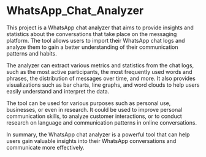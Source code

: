 # WhatsApp_Chat_Analyzer
This project is a WhatsApp chat analyzer that aims to provide insights and statistics about the conversations that take place on the messaging platform. The tool allows users to import their WhatsApp chat logs and analyze them to gain a better understanding of their communication patterns and habits.

The analyzer can extract various metrics and statistics from the chat logs, such as the most active participants, the most frequently used words and phrases, the distribution of messages over time, and more. It also provides visualizations such as bar charts, line graphs, and word clouds to help users easily understand and interpret the data.

The tool can be used for various purposes such as personal use, businesses, or even in research. It could be used to improve personal communication skills, to analyze customer interactions, or to conduct research on language and communication patterns in online conversations.

In summary, the WhatsApp chat analyzer is a powerful tool that can help users gain valuable insights into their WhatsApp conversations and communicate more effectively.
